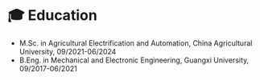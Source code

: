 # 🎓 Education
- M.Sc. in Agricultural Electrification and Automation, China Agricultural University, 09/2021-06/2024
- B.Eng. in Mechanical and Electronic Engineering, Guangxi University, 09/2017-06/2021